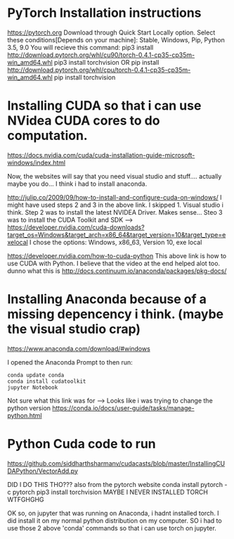 # PyTorch Installation instructions

https://pytorch.org
Download through Quick Start Locally option.
Select these conditions[Depends on your machine]: Stable, Windows, Pip, Python 3.5, 9.0 
You will recieve this command:
  pip3 install http://download.pytorch.org/whl/cu90/torch-0.4.1-cp35-cp35m-win_amd64.whl
  pip3 install torchvision
  OR
  pip install http://download.pytorch.org/whl/cpu/torch-0.4.1-cp35-cp35m-win_amd64.whl
  pip install torchvision
  
# Installing CUDA so that i can use NVidea CUDA cores to do computation.
https://docs.nvidia.com/cuda/cuda-installation-guide-microsoft-windows/index.html
 
Now, the websites will say that you need visual studio and stuff....
actually maybe you do...
I think i had to install anaconda.
 
http://julip.co/2009/09/how-to-install-and-configure-cuda-on-windows/
I might have used steps 2 and 3 in the above link. I skipped 1. Visual studio i think.
Step 2 was to install the latest NVIDEA Driver. Makes sense...
Steo 3 was to install the CUDA Toolkit and SDK --> https://developer.nvidia.com/cuda-downloads?target_os=Windows&target_arch=x86_64&target_version=10&target_type=exelocal
I chose the options: Windows, x86_63, Version 10, exe local
 
https://developer.nvidia.com/how-to-cuda-python
This above link is how to use CUDA with Python. I believe that the video at the end helped alot too.
dunno what this is http://docs.continuum.io/anaconda/packages/pkg-docs/
 
# Installing Anaconda because of a missing depencency i think. (maybe the visual studio crap)
https://www.anaconda.com/download/#windows

I opened the Anaconda Prompt to then run:
```
conda update conda
conda install cudatoolkit
jupyter Notebook
```

Not sure what this link was for --> Looks like i was trying to change the python version https://conda.io/docs/user-guide/tasks/manage-python.html

# Python Cuda code to run
https://github.com/siddharthsharmanv/cudacasts/blob/master/InstallingCUDAPython/VectorAdd.py

DID I DO THIS THO??? also from the pytorch website
conda install pytorch -c pytorch
pip3 install torchvision
MAYBE I NEVER INSTALLED TORCH WTFGHGHG

OK so, on jupyter that was running on Anaconda, i hadnt installed torch. I did install it on my normal python distribution on my computer. SO i had to use those 2 above 'conda' commands so that i can use torch on jupyter.


